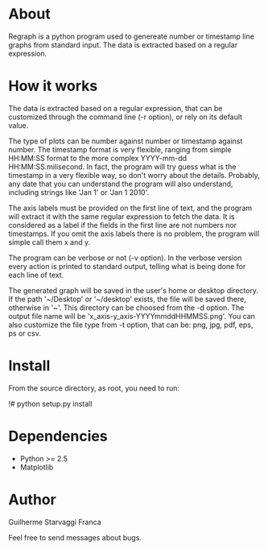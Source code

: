 About
=====

Regraph is a python program used to genereate number or timestamp line
graphs from standard input. The data is extracted based on a regular 
expression.


How it works
============

The data is extracted based on a regular expression, that can be customized
through the command line (-r option), or rely on its default value.

The type of plots can be number against number or timestamp against number.
The timestamp format is very flexible, ranging from simple HH:MM:SS format
to the more complex YYYY-mm-dd HH:MM:SS.milisecond. In fact, the program
will try guess what is the timestamp in a very flexible way, so don't worry
about the details. Probably, any date that you can understand the program
will also understand, including strings like 'Jan 1' or 'Jan 1 2010'.

The axis labels must be provided on the first line of text, and the program
will extract it with the same regular expression to fetch the data. 
It is considered as a label if the fields in the first line are not numbers nor
timestamps. If you omit the axis labels there is no problem, the program
will simple call them x and y.

The program can be verbose or not (-v option). In the verbose version
every action is printed to standard output, telling what is being done
for each line of text.

The generated graph will be saved in the user's home or desktop directory.
If the path '~/Desktop' or '~/desktop' exists, the file will be saved there, 
otherwise in '~'. This directory can be choosed from the -d option.
The output file name will be 'x_axis-y_axis-YYYYmmddHHMMSS.png'. You can
also customize the file type from -t option, that can be: png, jpg, pdf, eps,
ps or csv.


Install
=======

From the source directory, as root, you need to run:

!# python setup.py install


Dependencies
============

- Python >= 2.5
- Matplotlib


Author
======

Guilherme Starvaggi Franca

Feel free to send messages about bugs.


